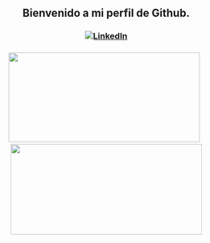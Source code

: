 <h2 align="center"> 
  Bienvenido a mi perfil de Github. 
</h2>

<h3 align="center">
  <a href="https://www.linkedin.com/in/rcobain/"><img alt="LinkedIn" src="https://img.shields.io/badge/LinkedIn-Carlos%Cobián&Mora-blue?style=flat-square&logo=linkedin"></a>
</h3>

<h3 align="center">
  <img height="178em" width="380em" src="https://github-readme-stats.vercel.app/api?username=RekonxCarloz&theme=dracula" />
&nbsp  
  <img height="180em" width="380em" src="https://github-readme-stats.vercel.app/api/top-langs/?username=RekonxCarloz&layout=compact&theme=dracula&hide_title=true" />
</h3>
<!--
**RekonxCarloz/RekonxCarloz** is a ✨ _special_ ✨ repository because its `README.md` (this file) appears on your GitHub profile.

Here are some ideas to get you started:

- 🔭 I’m currently working on ...
- 🌱 I’m currently learning ...
- 👯 I’m looking to collaborate on ...
- 🤔 I’m looking for help with ...
- 💬 Ask me about ...
- 📫 How to reach me: ...
- 😄 Pronouns: ...
- ⚡ Fun fact: ...
-->
